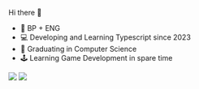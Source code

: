 Hi there 👋

<ul>
  <li> 🎴 BP + ENG </li>
  <li> 💻 Developing and Learning Typescript since 2023 </li>
  <li> 👻 Graduating in Computer Science </li>
  <li> 🕹️ Learning Game Development in spare time </li>
</ul>

<div>
  <img src="https://github-readme-stats.vercel.app/api?username=anuraghazra" />
  <img src="https://github-readme-stats.vercel.app/api/top-langs/?username=YuriLFS" />
</div>
